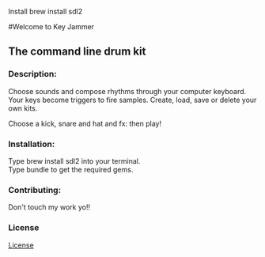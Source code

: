 Install
brew install sdl2

#Welcome to Key Jammer

## The command line drum kit

### Description:
Choose sounds and compose rhythms through your computer keyboard. Your keys become triggers to fire samples.
Create, load, save or delete your own kits. 

Choose a kick, snare and hat and fx: then play!


### Installation:
Type brew install sdl2 into your terminal.  
Type bundle to get the required gems.

### Contributing:
Don't touch my work yo!!

### License
[License](LICENSE.md)
